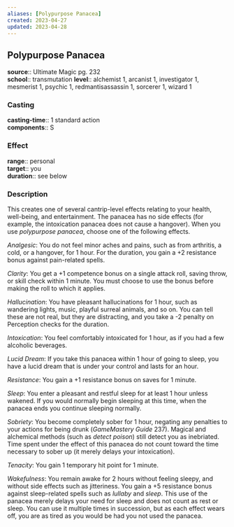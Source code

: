 ```yaml
---
aliases: [Polypurpose Panacea]
created: 2023-04-27
updated: 2023-04-28
---
```


## Polypurpose Panacea

**source**:: Ultimate Magic pg. 232  
**school**:: transmutation
**level**:: alchemist 1, arcanist 1, investigator 1, mesmerist 1, psychic 1, redmantisassassin 1, sorcerer 1, wizard 1

### Casting

**casting-time**:: 1 standard action  
**components**:: S

### Effect

**range**:: personal  
**target**:: you  
**duration**:: see below

### Description

This creates one of several cantrip-level effects relating to your health, well-being, and entertainment. The panacea has no side effects (for example, the intoxication panacea does not cause a hangover). When you use *polypurpose panacea*, choose one of the following effects.  
  
*Analgesic*: You do not feel minor aches and pains, such as from arthritis, a cold, or a hangover, for 1 hour. For the duration, you gain a +2 resistance bonus against pain-related spells.  
  
*Clarity*: You get a +1 competence bonus on a single attack roll, saving throw, or skill check within 1 minute. You must choose to use the bonus before making the roll to which it applies.  
  
*Hallucination*: You have pleasant hallucinations for 1 hour, such as wandering lights, music, playful surreal animals, and so on. You can tell these are not real, but they are distracting, and you take a -2 penalty on Perception checks for the duration.  
  
*Intoxication*: You feel comfortably intoxicated for 1 hour, as if you had a few alcoholic beverages.  
  
*Lucid Dream*: If you take this panacea within 1 hour of going to sleep, you have a lucid dream that is under your control and lasts for an hour.  
  
*Resistance*: You gain a +1 resistance bonus on saves for 1 minute.  
  
*Sleep*: You enter a pleasant and restful sleep for at least 1 hour unless wakened. If you would normally begin sleeping at this time, when the panacea ends you continue sleeping normally.  
  
*Sobriety*: You become completely sober for 1 hour, negating any penalties to your actions for being drunk (*GameMastery Guide* 237). Magical and alchemical methods (such as *detect poison*) still detect you as inebriated. Time spent under the effect of this panacea do not count toward the time necessary to sober up (it merely delays your intoxication).  
  
*Tenacity*: You gain 1 temporary hit point for 1 minute.  
  
*Wakefulness*: You remain awake for 2 hours without feeling sleepy, and without side effects such as jitteriness. You gain a +5 resistance bonus against sleep-related spells such as *lullaby* and *sleep*. This use of the panacea merely delays your need for sleep and does not count as rest or sleep. You can use it multiple times in succession, but as each effect wears off, you are as tired as you would be had you not used the panacea.
